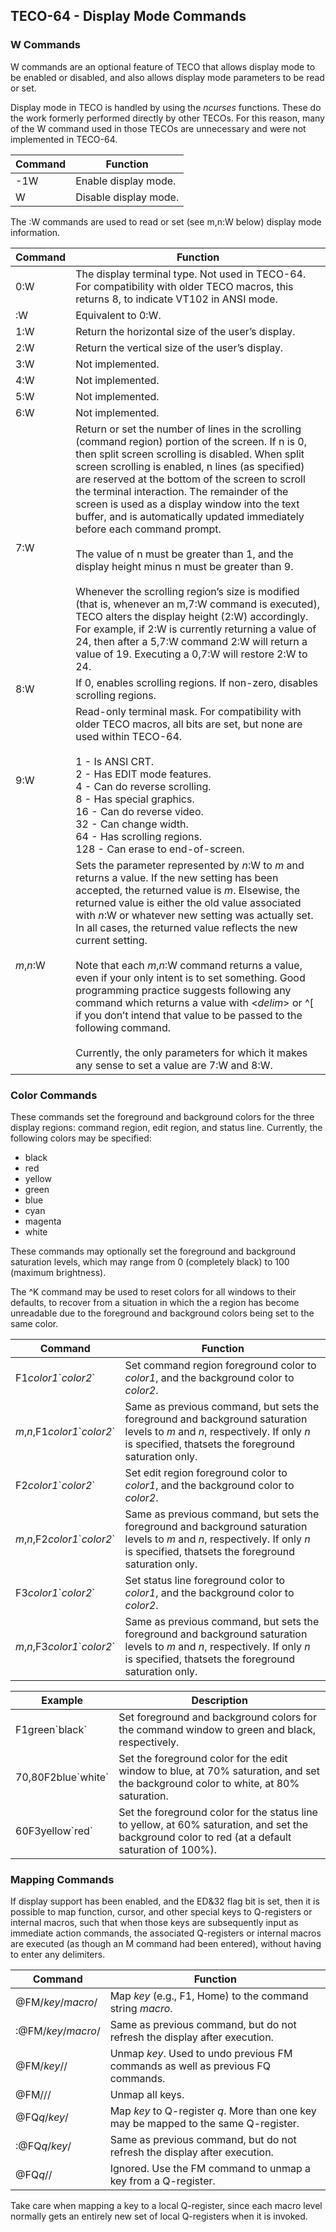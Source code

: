 ## TECO-64 - Display Mode Commands

### W Commands

W commands are an optional feature of TECO that allows display mode
to be enabled or disabled, and also allows display mode parameters to
be read or set.

Display mode in TECO is handled by using the *ncurses* functions.
These do the work formerly performed directly by other TECOs. For
this reason, many of the W command used in those TECOs are unnecessary
and were not implemented in TECO-64.

| Command | Function |
| ------- | -------- |
| -1W | Enable display mode. |
| W   | Disable display mode. |

The :W commands are used to read or set (see m,n:W below) display
mode information.

| Command | Function |
| ------- | -------- |
| 0:W | The display terminal type. Not used in TECO-64. For compatibility with older TECO macros, this returns 8, to indicate VT102 in ANSI mode. |
| :W | Equivalent to 0:W. |
| 1:W | Return the horizontal size of the user’s display. |
| 2:W | Return the vertical size of the user’s display. |
| 3:W | Not implemented. |
| 4:W | Not implemented. |
| 5:W | Not implemented. |
| 6:W | Not implemented. |
| 7:W | Return or set the number of lines in the scrolling (command region) portion of the screen. If n is 0, then split screen scrolling is disabled. When split screen scrolling is enabled, n lines (as specified) are reserved at the bottom of the screen to scroll the terminal interaction. The remainder of the screen is used as a display window into the text buffer, and is automatically updated immediately before each command prompt. <br><br>The value of n must be greater than 1, and the display height minus n must be greater than 9. <br><br>Whenever the scrolling region’s size is modified (that is, whenever an m,7:W command is executed), TECO alters the display height (2:W) accordingly. For example, if 2:W is currently returning a value of 24, then after a 5,7:W command 2:W will return a value of 19. Executing a 0,7:W will restore 2:W to 24. |
| 8:W | If 0, enables scrolling regions. If non-zero, disables scrolling regions. |
| 9:W | Read-only terminal mask. For compatibility with older TECO macros, all bits are set, but none are used within TECO-64.<br><br>1 - Is ANSI CRT.<br>2 - Has EDIT mode features. <br>4 - Can do reverse scrolling. <br>8 - Has special graphics. <br>16 - Can do reverse video. <br>32 - Can change width. <br>64 - Has scrolling regions. <br>128 - Can erase to end-of-screen. |
| *m*,*n*:W | Sets the parameter represented by *n*:W to *m* and returns a value. If the new setting has been accepted, the returned value is *m*. Elsewise, the returned value is either the old value associated with *n*:W or whatever new setting was actually set. In all cases, the returned value reflects the new current setting. <br><br>Note that each *m*,*n*:W command returns a value, even if your only intent is to set something. Good programming practice suggests following any command which returns a value with \<*delim*\> or ^[ if you don’t intend that value to be passed to the following command. <br><br>Currently, the only parameters for which it makes any sense to set a value are 7:W and 8:W. |

### Color Commands

These commands set the foreground and background colors for the three
display regions: command region, edit region, and status line. Currently,
the following colors may be specified:

- black
- red
- yellow
- green
- blue
- cyan
- magenta
- white

These commands may optionally set the foreground and background
saturation levels, which may range from 0 (completely black) to
100 (maximum brightness).

The ^K command may be used to reset colors for all windows to their
defaults, to recover from a situation in which the a region has become
unreadable due to the foreground and background colors being set to
the same color.

| Command | Function |
| ------- | -------- |
| F1*color1*\`*color2*\` | Set command region foreground color to *color1*, and the background color to *color2*. |
| *m*,*n*,F1*color1*\`*color2*\` | Same as previous command, but sets the foreground and background saturation levels to *m* and *n*, respectively. If only *n* is specified, thatsets the foreground saturation only. |
| F2*color1*\`*color2*\` | Set edit region foreground color to *color1*, and the background color to *color2*. |
| *m*,*n*,F2*color1*\`*color2*\` | Same as previous command, but sets the foreground and background saturation levels to *m* and *n*, respectively. If only *n* is specified, thatsets the foreground saturation only. |
| F3*color1*\`*color2*\` | Set status line foreground color to *color1*, and the background color to *color2*. |
| *m*,*n*,F3*color1*\`*color2*\` | Same as previous command, but sets the foreground and background saturation levels to *m* and *n*, respectively. If only *n* is specified, thatsets the foreground saturation only. |

| Example | Description |
| ------- | ----------- |
| F1green\`black\` | Set foreground and background colors for the command window to green and black, respectively. |
| 70,80F2blue\`white\` | Set the foreground color for the edit window to blue, at 70% saturation, and set the background color to white, at 80% saturation. |
| 60F3yellow\`red\` | Set the foreground color for the status line to yellow, at 60% saturation, and set the background color to red (at a default saturation of 100%). |

### Mapping Commands

If display support has been enabled, and the ED&32 flag bit is set, then it
is possible to map function, cursor, and other special keys to Q-registers
or internal macros, such that when those keys are subsequently input as
immediate action commands, the associated Q-registers or internal
macros are executed (as though an M command had been entered), without
having to enter any delimiters.

| Command | Function |
| ------- | -------- |
| @FM/*key*/*macro*/ | Map *key* (e.g., F1, Home) to the command string *macro*. |
| :@FM/*key*/*macro*/ | Same as previous command, but do not refresh the display after execution. |
| @FM/*key*// | Unmap *key*. Used to undo previous FM commands as well as previous FQ commands. |
| @FM///      | Unmap all keys. |
| @FQ*q*/*key*/ | Map *key* to Q-register *q*. More than one key may be mapped to the same Q-register. |
| :@FQ*q*/*key*/ | Same as previous command, but do not refresh the display after execution. |
| @FQ*q*// | Ignored. Use the FM command to unmap a key from a Q-register. |

Take care when mapping a key to a local Q-register, since each macro level
normally gets an entirely new set of local Q-registers when it is invoked.
